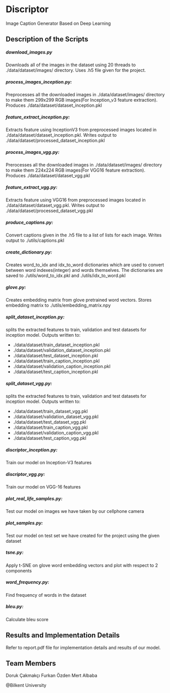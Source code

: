 # Discriptor

Image Caption Generator Based on Deep Learning

## Description of the Scripts

##### download_images.py

Downloads all of the images in the dataset using 20 threads to ./data/dataset/images/ directory. Uses .h5 file given for the project.

##### process_images_inception.py:

Preprocesses all the downloaded images in ./data/dataset/images/ directory to make them 299x299 RGB images(For Inception_v3 feature extraction). Produces ./data/dataset/dataset_inception.pkl

##### feature_extract_inception.py: 

Extracts feature using InceptionV3 from preprocessed images located in ./data/dataset/dataset_inception.pkl. Writes output to ./data/dataset/processed_dataset_inception.pkl

##### process_images_vgg.py:

Prerocesses all the downloaded images in ./data/dataset/images/ directory to make them 224x224 RGB images(For VGG16 feature extraction). Produces ./data/dataset/dataset_vgg.pkl

##### feature_extract_vgg.py: 

Extracts feature using VGG16 from preprocessed images located in ./data/dataset/dataset_vgg.pkl. Writes output to ./data/dataset/processed_dataset_vgg.pkl

##### produce_captions.py:

Convert captions given in the .h5 file to a list of lists for each image. Writes output to ./utils/captions.pkl

##### create_dictionary.py:

Creates word_to_idx and idx_to_word dictionaries which are used to convert between word indexes(integer) and words themselves. The dictionaries are saved to ./utils/word_to_idx.pkl and ./utils/idx_to_word.pkl

##### glove<span></span>.py: 

Creates embedding matrix from glove pretrained word vectors. Stores embedding matrix to ./utils/embedding_matrix.npy

##### split_dataset_inception.py:

splits the extracted features to train, validation and test datasets for inception model. Outputs written to: 
* ./data/dataset/train_dataset_inception.pkl
* ./data/dataset/validation_dataset_inception.pkl
* ./data/dataset/test_dataset_inception.pkl
* ./data/dataset/train_caption_inception.pkl
* ./data/dataset/validation_caption_inception.pkl
* ./data/dataset/test_caption_inception.pkl

##### split_dataset_vgg.py:

splits the extracted features to train, validation and test datasets for inception model. Outputs written to: 
* ./data/dataset/train_dataset_vgg.pkl
* ./data/dataset/validation_dataset_vgg.pkl
* ./data/dataset/test_dataset_vgg.pkl
* ./data/dataset/train_caption_vgg.pkl
* ./data/dataset/validation_caption_vgg.pkl
* ./data/dataset/test_caption_vgg.pkl

##### discriptor_inception.py:

Train our model on Inception-V3 features

##### discriptor_vgg.py:

Train our model on VGG-16 features

##### plot_real_life_samples.py:

Test our model on images we have taken by our cellphone camera

##### plot_samples.py:

Test our model on test set we have created for the project using the given dataset

##### tsne<span></span>.py:

Apply t-SNE on glove word embedding vectors and plot with respect to 2 components

##### word_frequency.py:

Find frequency of words in the dataset

##### bleu<span></span>.py:

Calculate bleu score

## Results and Implementation Details

Refer to report.pdf file for implementation details and results of our model.


## Team Members

Doruk Çakmakçı
Furkan Özden 
Mert Albaba

@Bilkent University
